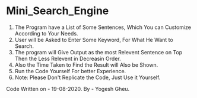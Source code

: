 # Mini_Search_Engine
1. The Program have a List of Some Sentences, Which You can Customize According to Your Needs.
2. User will be Asked to Enter Some Keyword, For What He Want to Search.
3. The program will Give Output as the most Relevent Sentence on Top Then the Less Relevent in Decreasin Order.
4. Also the Time Taken to Find the Result will Also be Shown.
5. Run the Code Yourself For better Experience. 
6. Note: Please Don't Replicate the Code, Just Use it Yourself.

Code Written on - 19-08-2020. 
By - Yogesh Gheu.
